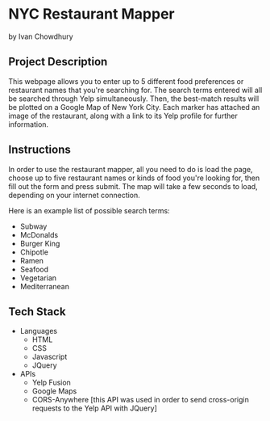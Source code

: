 # NYC Restaurant Mapper

by Ivan Chowdhury

## Project Description

This webpage allows you to enter up to 5 different food preferences or restaurant names that you're searching for. The search terms entered will all be searched through Yelp simultaneously. Then, the best-match results will be plotted on a Google Map of New York City. Each marker has attached an image of the restaurant, along with a link to its Yelp profile for further information.

## Instructions

In order to use the restaurant mapper, all you need to do is load the page, choose up to five restaurant names or kinds of food you're looking for, then fill out the form and press submit. The map will take a few seconds to load, depending on your internet connection.


Here is an example list of possible search terms: 

- Subway
- McDonalds
- Burger King
- Chipotle
- Ramen
- Seafood
- Vegetarian
- Mediterranean

## Tech Stack

- Languages
  - HTML
  - CSS
  - Javascript
  - JQuery
- APIs
  - Yelp Fusion
  - Google Maps
  - CORS-Anywhere [this API was used in order to send cross-origin requests to the Yelp API with JQuery]